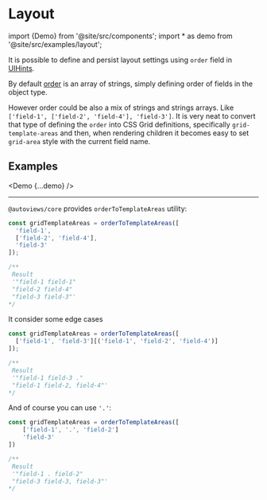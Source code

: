 # Layout

import {Demo} from '@site/src/components';
import * as demo from '@site/src/examples/layout';

It is possible to define and persist layout settings using `order` field in [UIHints](/docs/entities/ui-schema#the-hints-ui-hint).

By default [order](/docs/entitiesui-schema#example---the-order-and-hidden-hints) is an array of strings, simply defining order of fields in the object type.

However order could be also a mix of strings and strings arrays. Like `['field-1', ['field-2', 'field-4'], 'field-3']`. It is very neat to convert that type of defining the `order` into CSS Grid definitions, specifically `grid-template-areas` and then, when rendering children it becomes easy to set `grid-area` style with the current field name.

## Examples

<Demo {...demo} />

---

`@autoviews/core` provides `orderToTemplateAreas` utility:

```js
const gridTemplateAreas = orderToTemplateAreas([
  'field-1',
  ['field-2', 'field-4'],
  'field-3'
]);

/**
 Result
 '"field-1 field-1"
 "field-2 field-4"
 "field-3 field-3"'
*/
```

It consider some edge cases

```js
const gridTemplateAreas = orderToTemplateAreas([
  ['field-1', 'field-3'][('field-1', 'field-2', 'field-4')]
]);

/**
 Result
 '"field-1 field-3 ."
 "field-1 field-2, field-4"'
*/
```

And of course you can use `'.'`:

```js
const gridTemplateAreas = orderToTemplateAreas([
    ['field-1', '.', 'field-2']
    'field-3'
])

/**
 Result
 '"field-1 . field-2"
 "field-3 field-3, field-3"'
*/
```

